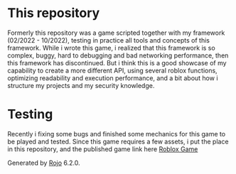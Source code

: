 # This repository
  Formerly this repository was a game scripted together with my framework (02/2022 - 10/2022), testing in practice all tools and concepts of this framework. While i wrote this game, i realized that this framework is so complex, buggy, hard to debugging and bad networking performance, then this framework has discontinued.
  But i think this is a good showcase of my capability to create a more different API, using several roblox functions, optimizing readability and execution performance, and a bit about how i structure my projects and my security knowledge.

# Testing
  Recently i fixing some bugs and finished some mechanics for this game to be played and tested. Since this game requires a few assets, i put the place in this repository, and the published game link here [Roblox Game](https://www.roblox.com/games/3715675497/Skyblock-attempt-3)

Generated by [Rojo](https://github.com/rojo-rbx/rojo) 6.2.0.
